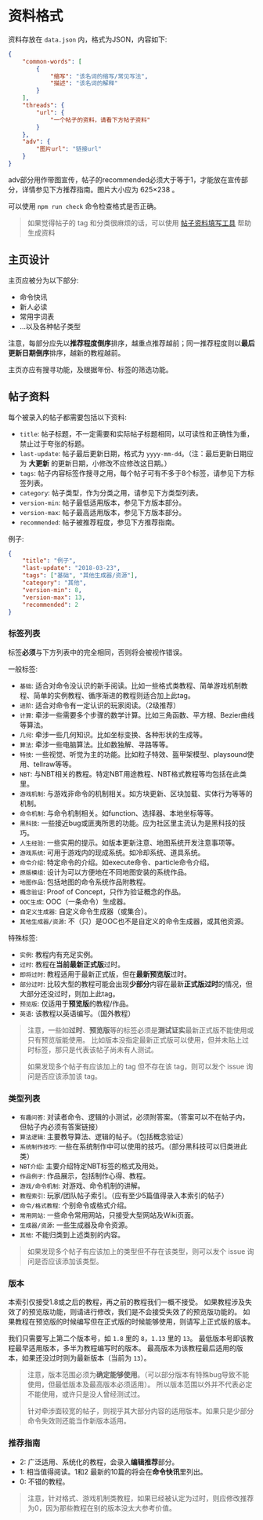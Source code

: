 # 资料格式
资料存放在 `data.json` 内，格式为JSON，内容如下:

```json
{
    "common-words": [
        {
            "缩写": "该名词的缩写/常见写法",
            "描述": "该名词的解释"
        }
    ],
    "threads": {
        "url": {
            "一个帖子的资料，请看下方帖子资料"
        }
    },
    "adv": {
        "图片url": "链接url"
    }
}
```

adv部分用作带图宣传，帖子的recommended必须大于等于1，才能放在宣传部分，详情参见下方推荐指南。图片大小应为 625×238 。

可以使用 `npm run check` 命令检查格式是否正确。

> 如果觉得帖子的 tag 和分类很麻烦的话，可以使用 [帖子资料填写工具](https://pca006132.github.io/CommandReference/tool.html) 帮助生成资料

## 主页设计
主页应被分为以下部分:
* 命令快讯
* 新人必读
* 常用字词表
* ...以及各种帖子类型

注意，每部分应先以**推荐程度倒序**排序，越重点推荐越前；同一推荐程度则以**最后更新日期倒序**排序，越新的教程越前。

主页亦应有搜寻功能，及根据年份、标签的筛选功能。

## 帖子资料
每个被录入的帖子都需要包括以下资料:

* `title`: 帖子标题，不一定需要和实际帖子标题相同，以可读性和正确性为重，禁止过于夸张的标题。
* `last-update`: 帖子最后更新日期，格式为 `yyyy-mm-dd`。（注：最后更新日期应为 **大更新** 的更新日期，小修改不应修改这日期。）
* `tags`: 帖子内容标签作搜寻之用，每个帖子可有不多于8个标签，请参见下方标签列表。
* `category`: 帖子类型，作为分类之用，请参见下方类型列表。
* `version-min`: 帖子最低适用版本，参见下方版本部分。
* `version-max`: 帖子最高适用版本，参见下方版本部分。
* `recommended`: 帖子被推荐程度，参见下方推荐指南。

例子:
```json
{
    "title": "例子",
    "last-update": "2018-03-23",
    "tags": ["基础", "其他生成器/资源"],
    "category": "其他",
    "version-min": 8,
    "version-max": 13,
    "recommended": 2
}
```

### 标签列表
标签**必须**与下方列表中的完全相同，否则将会被视作错误。

一般标签:

* `基础`: 适合对命令没认识的新手阅读。比如一些格式类教程、简单游戏机制教程、简单的实例教程、循序渐进的教程则适合加上此tag。
* `进阶`: 适合对命令有一定认识的玩家阅读。（2级推荐）
* `计算`: 牵涉一些需要多个步骤的数学计算。比如三角函数、平方根、Bezier曲线等算法。
* `几何`: 牵涉一些几何知识。比如坐标变换、各种形状的生成等。
* `算法`: 牵涉一些电脑算法。比如数独解、寻路等等。
* `特技`: 一些视觉、听觉为主的功能。比如粒子特效、盔甲架模型、playsound使用、tellraw等等。
* `NBT`: 与NBT相关的教程。特定NBT用途教程、NBT格式教程等均包括在此类里。
* `游戏机制`: 与游戏非命令的机制相关。如方块更新、区块加载、实体行为等等的机制。
* `命令机制`: 与命令机制相关。如function、选择器、本地坐标等等。
* `黑科技`: 一些接近bug或匪夷所思的功能。应为社区里主流认为是黑科技的技巧。
* `人生经验`: 一些实用的提示。如版本更新注意、地图系统开发注意事项等。
* `游戏系统`: 可用于游戏内的现成系统。如冷却系统、道具系统。
* `命令介绍`: 特定命令的介绍。如execute命令、particle命令介绍。
* `原版模组`: 设计为可以方便地在不同地图安装的系统作品。
* `地图作品`: 包括地图的命令系统作品附教程。
* `概念验证`: Proof of Concept，只作为验证概念的作品。
* `OOC生成`: OOC（一条命令）生成器。
* `自定义生成器`: 自定义命令生成器（或集合）。
* `其他生成器/资源`: 不（只）是OOC也不是自定义的命令生成器，或其他资源。

特殊标签:

* `实例`: 教程内有充足实例。
* `过时`: 教程在**当前最新正式版**过时。
* `即将过时`: 教程适用于最新正式版，但在**最新预览版**过时。
* `部分过时`: 比较大型的教程可能会出现**少部分**内容在最新**正式版过时**的情况，但大部分还没过时，则加上此tag。
* `预览版`: 仅适用于**预览版**的教程/作品。
* `英语`: 该教程以英语编写。（国外教程）

> 注意，一些如**过时**、**预览版**等的标签必须是**测试证实**最新正式版不能使用或只有预览版能使用。
> 比如版本没指定最新正式版可以使用，但并未贴上过时标签，那只是代表该帖子尚未有人测试。
>
> 如果发现多个帖子有应该加上的 tag 但不存在该 tag，则可以发个 issue 询问是否应该添加该 tag。

### 类型列表
* `有趣问答`: 对读者命令、逻辑的小测试，必须附答案。（答案可以不在帖子内，但帖子内必须有答案链接）
* `算法逻辑`: 主要教导算法、逻辑的帖子。（包括概念验证）
* `系统制作技巧`: 一些在系统制作中可以使用的技巧。（部分黑科技可以归类进此类）
* `NBT介绍`: 主要介绍特定NBT标签的格式及用处。
* `作品例子`: 作品展示，包括制作心得、教程。
* `游戏/命令机制`: 对游戏、命令机制的讲解。
* `教程索引`: 玩家/团队帖子索引。（应有至少5篇值得录入本索引的帖子）
* `命令/格式教程`: 个别命令或格式介绍。
* `常用网站`: 一些命令常用网站，只接受大型网站及Wiki页面。
* `生成器/资源`: 一些生成器及命令资源。
* `其他`: 不能归类到上述类别的内容。

> 如果发现多个帖子有应该加上的类型但不存在该类型，则可以发个 issue 询问是否应该添加该类型。

### 版本

本索引仅接受1.8或之后的教程，再之前的教程我们一概不接受。
如果教程涉及失效了的预览版功能，则请进行修改，我们是不会接受失效了的预览版功能的。
如果教程在预览版的时候编写但在正式版的时候能够使用，则请写上正式版的版本。

我们只需要写上第二个版本号，如 `1.8` 里的 `8`，`1.13` 里的 `13`。
最低版本号即该教程最早适用版本，多半为教程编写时的版本。
最高版本为该教程最后适用的版本，如果还没过时则为最新版本（当前为 `13`）。

> 注意，版本范围必须为**确定能够使用**。（可以部分版本有特殊bug导致不能使用，但最低版本及最高版本必须适用）。
> 所以版本范围以外并不代表必定不能使用，或许只是没人曾经测试过。
>
> 针对牵涉面较宽的帖子，则视乎其大部分内容的适用版本。如果只是少部分命令失效则还能当作新版本适用。

### 推荐指南

* 2: 广泛适用、系统化的教程，会录入**编辑推荐**部分。
* 1: 相当值得阅读。1和2 最新的10篇的将会在**命令快讯**里列出。
* 0: 不错的教程。

> 注意，针对格式、游戏机制类教程，如果已经被认定为过时，则应修改推荐为0，因为那些教程在别的版本没太大参考价值。